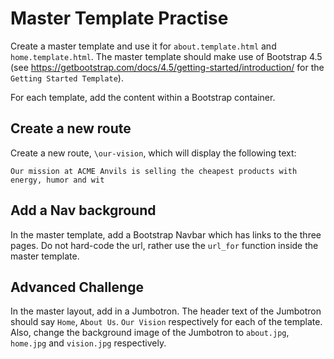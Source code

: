 # Master Template Practise

Create a master template and use it for `about.template.html` and `home.template.html`. The master template should make use of Bootstrap 4.5 (see https://getbootstrap.com/docs/4.5/getting-started/introduction/ 
for the `Getting Started Template`).

For each template, add the content within a Bootstrap container.

## Create a new route
Create a new route, `\our-vision`, which will display the following text:

```
Our mission at ACME Anvils is selling the cheapest products with energy, humor and wit
```

## Add a Nav background

In the master template, add a Bootstrap Navbar which has links to the three pages. Do not hard-code the url, rather use the `url_for` function inside the master template.

## Advanced Challenge
In the master layout, add in a Jumbotron. The header text of the Jumbotron should say `Home`, `About Us`. `Our Vision` respectively for each of the template.
Also, change the background image of the Jumbotron to `about.jpg`,  `home.jpg` and `vision.jpg` respectively. 

